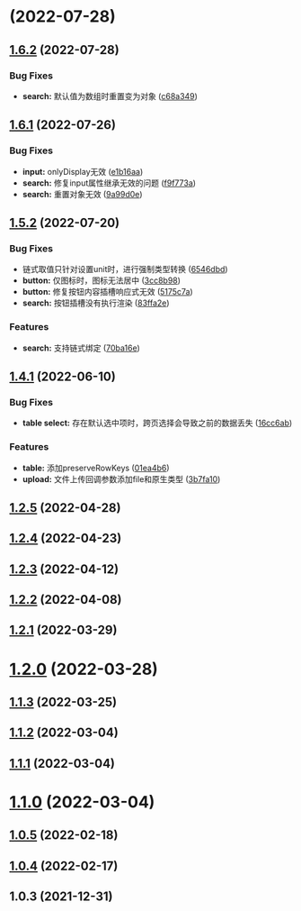 # [](https://github.com/SepVeneto/vue-tools-ts/compare/v1.6.2...v) (2022-07-28)



## [1.6.2](https://github.com/SepVeneto/vue-tools-ts/compare/v1.6.1...v1.6.2) (2022-07-28)


### Bug Fixes

* **search:** 默认值为数组时重置变为对象 ([c68a349](https://github.com/SepVeneto/vue-tools-ts/commit/c68a349211708e61618e08995d63f6d629c5280e))



## [1.6.1](https://github.com/SepVeneto/vue-tools-ts/compare/v1.5.2...v1.6.1) (2022-07-26)


### Bug Fixes

* **input:** onlyDisplay无效 ([e1b16aa](https://github.com/SepVeneto/vue-tools-ts/commit/e1b16aa07196d7773392a83904df89f0e76d72cb))
* **search:** 修复input属性继承无效的问题 ([f9f773a](https://github.com/SepVeneto/vue-tools-ts/commit/f9f773ad9c29f6e71341814a97936040879c57a3))
* **search:** 重置对象无效 ([9a99d0e](https://github.com/SepVeneto/vue-tools-ts/commit/9a99d0e2e5d2573086d0f524f43d5ce90873bff9))



## [1.5.2](https://github.com/SepVeneto/vue-tools-ts/compare/v1.4.1...v1.5.2) (2022-07-20)


### Bug Fixes

* 链式取值只针对设置unit时，进行强制类型转换 ([6546dbd](https://github.com/SepVeneto/vue-tools-ts/commit/6546dbdd2893d97ad2837858e1fa4294e3fe1f79))
* **button:** 仅图标时，图标无法居中 ([3cc8b98](https://github.com/SepVeneto/vue-tools-ts/commit/3cc8b9806283ef7a6d01541e6ff0152253777c62))
* **button:** 修复按钮内容插槽响应式无效 ([5175c7a](https://github.com/SepVeneto/vue-tools-ts/commit/5175c7a62e03545b4521871d3c9b848b05b05d14))
* **search:** 按钮插槽没有执行渲染 ([83ffa2e](https://github.com/SepVeneto/vue-tools-ts/commit/83ffa2eacb6ba5bbdd2c3e0f2b718cecd6e4e414))


### Features

* **search:** 支持链式绑定 ([70ba16e](https://github.com/SepVeneto/vue-tools-ts/commit/70ba16e3858236ffadd345c39a6d55da741f16dd))



## [1.4.1](https://github.com/SepVeneto/vue-tools-ts/compare/v1.2.5...v1.4.1) (2022-06-10)


### Bug Fixes

* **table select:** 存在默认选中项时，跨页选择会导致之前的数据丢失 ([16cc6ab](https://github.com/SepVeneto/vue-tools-ts/commit/16cc6abc00a3dc864e25fcb619cdafbf2d4d6923))


### Features

* **table:** 添加preserveRowKeys ([01ea4b6](https://github.com/SepVeneto/vue-tools-ts/commit/01ea4b61bd27944d93b69d7bc55f7d3e01fc0fde))
* **upload:** 文件上传回调参数添加file和原生类型 ([3b7fa10](https://github.com/SepVeneto/vue-tools-ts/commit/3b7fa1019551244bdc552e8a6e618a55e0985b61))



## [1.2.5](https://github.com/SepVeneto/vue-tools-ts/compare/v1.2.4...v1.2.5) (2022-04-28)



## [1.2.4](https://github.com/SepVeneto/vue-tools-ts/compare/v1.2.3...v1.2.4) (2022-04-23)



## [1.2.3](https://github.com/SepVeneto/vue-tools-ts/compare/v1.2.2...v1.2.3) (2022-04-12)



## [1.2.2](https://github.com/SepVeneto/vue-tools-ts/compare/v1.2.1...v1.2.2) (2022-04-08)



## [1.2.1](https://github.com/SepVeneto/vue-tools-ts/compare/v1.2.0...v1.2.1) (2022-03-29)



# [1.2.0](https://github.com/SepVeneto/vue-tools-ts/compare/v1.1.3...v1.2.0) (2022-03-28)



## [1.1.3](https://github.com/SepVeneto/vue-tools-ts/compare/v1.1.2...v1.1.3) (2022-03-25)



## [1.1.2](https://github.com/SepVeneto/vue-tools-ts/compare/v1.1.1...v1.1.2) (2022-03-04)



## [1.1.1](https://github.com/SepVeneto/vue-tools-ts/compare/v1.1.0...v1.1.1) (2022-03-04)



# [1.1.0](https://github.com/SepVeneto/vue-tools-ts/compare/v1.0.5...v1.1.0) (2022-03-04)



## [1.0.5](https://github.com/SepVeneto/vue-tools-ts/compare/v1.0.4...v1.0.5) (2022-02-18)



## [1.0.4](https://github.com/SepVeneto/vue-tools-ts/compare/v1.0.3...v1.0.4) (2022-02-17)



## 1.0.3 (2021-12-31)



